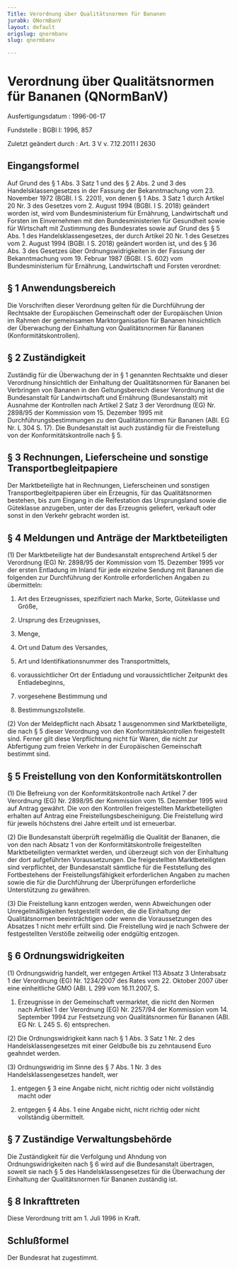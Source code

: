 ```yaml
---
Title: Verordnung über Qualitätsnormen für Bananen
jurabk: QNormBanV
layout: default
origslug: qnormbanv
slug: qnormbanv

---
```


# Verordnung über Qualitätsnormen für Bananen (QNormBanV)

Ausfertigungsdatum
:   1996-06-17

Fundstelle
:   BGBl I: 1996, 857

Zuletzt geändert durch
:   Art. 3 V v. 7.12.2011 I 2630


## Eingangsformel

Auf Grund des § 1 Abs. 3 Satz 1 und des § 2 Abs. 2 und 3 des
Handelsklassengesetzes in der Fassung der Bekanntmachung vom 23.
November 1972 (BGBl. I S. 2201), von denen § 1 Abs. 3 Satz 1 durch
Artikel 20 Nr. 3 des Gesetzes vom 2. August 1994 (BGBl. I S. 2018)
geändert worden ist, wird vom Bundesministerium für Ernährung,
Landwirtschaft und Forsten im Einvernehmen mit den Bundesministerien
für Gesundheit sowie für Wirtschaft mit Zustimmung des Bundesrates
sowie auf Grund des § 5 Abs. 1 des Handelsklassengesetzes, der durch
Artikel 20 Nr. 1 des Gesetzes vom 2. August 1994 (BGBl. I S. 2018)
geändert worden ist, und des § 36 Abs. 3 des Gesetzes über
Ordnungswidrigkeiten in der Fassung der Bekanntmachung vom 19. Februar
1987 (BGBl. I S. 602) vom Bundesministerium für Ernährung,
Landwirtschaft und Forsten verordnet:


## § 1 Anwendungsbereich

Die Vorschriften dieser Verordnung gelten für die Durchführung der
Rechtsakte der Europäischen Gemeinschaft oder der Europäischen Union
im Rahmen der gemeinsamen Marktorganisation für Bananen hinsichtlich
der Überwachung der Einhaltung von Qualitätsnormen für Bananen
(Konformitätskontrollen).


## § 2 Zuständigkeit

Zuständig für die Überwachung der in § 1 genannten Rechtsakte und
dieser Verordnung hinsichtlich der Einhaltung der Qualitätsnormen für
Bananen bei Verbringen von Bananen in den Geltungsbereich dieser
Verordnung ist die Bundesanstalt für Landwirtschaft und Ernährung
(Bundesanstalt) mit Ausnahme der Kontrollen nach Artikel 2 Satz 3 der
Verordnung (EG) Nr. 2898/95 der Kommission vom 15. Dezember 1995 mit
Durchführungsbestimmungen zu den Qualitätsnormen für Bananen (ABl. EG
Nr. L 304 S. 17). Die Bundesanstalt ist auch zuständig für die
Freistellung von der Konformitätskontrolle nach § 5.


## § 3 Rechnungen, Lieferscheine und sonstige Transportbegleitpapiere

Der Marktbeteiligte hat in Rechnungen, Lieferscheinen und sonstigen
Transportbegleitpapieren über ein Erzeugnis, für das Qualitätsnormen
bestehen, bis zum Eingang in die Reifestation das Ursprungsland sowie
die Güteklasse anzugeben, unter der das Erzeugnis geliefert, verkauft
oder sonst in den Verkehr gebracht worden ist.


## § 4 Meldungen und Anträge der Marktbeteiligten

(1) Der Marktbeteiligte hat der Bundesanstalt entsprechend Artikel 5
der Verordnung (EG) Nr. 2898/95 der Kommission vom 15. Dezember 1995
vor der ersten Entladung im Inland für jede einzelne Sendung mit
Bananen die folgenden zur Durchführung der Kontrolle erforderlichen
Angaben zu übermitteln:

1.  Art des Erzeugnisses, spezifiziert nach Marke, Sorte, Güteklasse und
    Größe,


2.  Ursprung des Erzeugnisses,


3.  Menge,


4.  Ort und Datum des Versandes,


5.  Art und Identifikationsnummer des Transportmittels,


6.  voraussichtlicher Ort der Entladung und voraussichtlicher Zeitpunkt
    des Entladebeginns,


7.  vorgesehene Bestimmung und


8.  Bestimmungszollstelle.




(2) Von der Meldepflicht nach Absatz 1 ausgenommen sind
Marktbeteiligte, die nach § 5 dieser Verordnung von den
Konformitätskontrollen freigestellt sind. Ferner gilt diese
Verpflichtung nicht für Waren, die nicht zur Abfertigung zum freien
Verkehr in der Europäischen Gemeinschaft bestimmt sind.


## § 5 Freistellung von den Konformitätskontrollen

(1) Die Befreiung von der Konformitätskontrolle nach Artikel 7 der
Verordnung (EG) Nr. 2898/95 der Kommission vom 15. Dezember 1995 wird
auf Antrag gewährt. Die von den Kontrollen freigestellten
Marktbeteiligten erhalten auf Antrag eine Freistellungsbescheinigung.
Die Freistellung wird für jeweils höchstens drei Jahre erteilt und ist
erneuerbar.

(2) Die Bundesanstalt überprüft regelmäßig die Qualität der Bananen,
die von den nach Absatz 1 von der Konformitätskontrolle freigestellten
Marktbeteiligten vermarktet werden, und überzeugt sich von der
Einhaltung der dort aufgeführten Voraussetzungen. Die freigestellten
Marktbeteiligten sind verpflichtet, der Bundesanstalt sämtliche für
die Feststellung des Fortbestehens der Freistellungsfähigkeit
erforderlichen Angaben zu machen sowie die für die Durchführung der
Überprüfungen erforderliche Unterstützung zu gewähren.

(3) Die Freistellung kann entzogen werden, wenn Abweichungen oder
Unregelmäßigkeiten festgestellt werden, die die Einhaltung der
Qualitätsnormen beeinträchtigen oder wenn die Voraussetzungen des
Absatzes 1 nicht mehr erfüllt sind. Die Freistellung wird je nach
Schwere der festgestellten Verstöße zeitweilig oder endgültig
entzogen.


## § 6 Ordnungswidrigkeiten

(1) Ordnungswidrig handelt, wer entgegen Artikel 113 Absatz 3
Unterabsatz 1 der Verordnung (EG) Nr. 1234/2007 des Rates vom 22.
Oktober 2007 über eine einheitliche GMO (ABl. L 299 vom 16.11.2007, S.
1) Erzeugnisse in der Gemeinschaft vermarktet, die nicht den Normen
nach Artikel 1 der Verordnung (EG) Nr. 2257/94 der Kommission vom 14.
September 1994 zur Festsetzung von Qualitätsnormen für Bananen (ABl.
EG Nr. L 245 S. 6) entsprechen.

(2) Die Ordnungswidrigkeit kann nach § 1 Abs. 3 Satz 1 Nr. 2 des
Handelsklassengesetzes mit einer Geldbuße bis zu zehntausend Euro
geahndet werden.

(3) Ordnungswidrig im Sinne des § 7 Abs. 1 Nr. 3 des
Handelsklassengesetzes handelt, wer

1.  entgegen § 3 eine Angabe nicht, nicht richtig oder nicht vollständig
    macht oder


2.  entgegen § 4 Abs. 1 eine Angabe nicht, nicht richtig oder nicht
    vollständig übermittelt.





## § 7 Zuständige Verwaltungsbehörde

Die Zuständigkeit für die Verfolgung und Ahndung von
Ordnungswidrigkeiten nach § 6 wird auf die Bundesanstalt übertragen,
soweit sie nach § 5 des Handelsklassengesetzes für die Überwachung der
Einhaltung der Qualitätsnormen für Bananen zuständig ist.


## § 8 Inkrafttreten

Diese Verordnung tritt am 1. Juli 1996 in Kraft.


## Schlußformel

Der Bundesrat hat zugestimmt.

